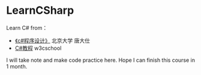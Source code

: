 # LearnCSharp

Learn C# from：
- [《c#程序设计》](https://www.icourse163.org/learn/PKU-1001663016?tid=1003085009#/learn/announce) 北京大学 唐大仕
- [C#教程](https://www.w3cschool.cn/csharp/) w3cschool

I will take note and make code practice here. Hope I can finish this course in 1 month.
